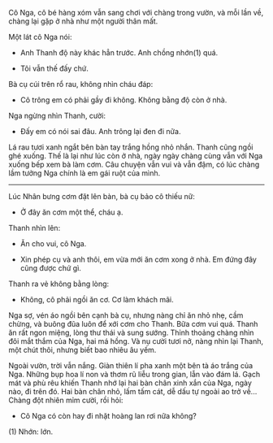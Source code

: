 Cô Nga, cô bé hàng xóm vẫn sang chơi với chàng trong vườn, và mỗi lần về, chàng lại gặp ở nhà như một người thân mất.

Một lát cô Nga nói:

- Anh Thanh độ này khác hẳn trước. Anh chồng nhớn(1) quá.

- Tôi vẫn thế đấy chứ.

Bà cụ cúi trên rổ rau, không nhìn cháu đáp:

- Cô trông em có phải gầy đi không. Không bằng độ còn ở nhà.

Nga ngừng nhìn Thanh, cười:

- Đấy em có nói sai đâu. Anh trông lại đen đi nữa.

Lá rau tươi xanh ngắt bên bàn tay trắng hồng nhỏ nhắn. Thanh cũng ngồi ghé xuống. Thế là lại như lúc còn ở nhà, ngày ngày chàng cùng vẫn với Nga xuống bếp xem bà làm cơm. Câu chuyện vẫn vui và vẫn đậm, có lúc chàng lầm tưởng Nga chính là em gái ruột của mình.

* * *

Lúc Nhân bưng cơm đặt lên bàn, bà cụ bảo cô thiếu nữ:

- Ở đây ăn cơm một thể, cháu ạ.

Thanh nhìn lên:

- Ăn cho vui, cô Nga.

- Xin phép cụ và anh thôi, em vừa mới ăn cơm xong ở nhà. Em đứng đây cũng được chứ gì.

Thanh ra vẻ không bằng lòng:

- Không, cô phải ngồi ăn cơ. Cơ làm khách mãi.

Nga sợ, vén áo ngồi bên cạnh bà cụ, nhưng nàng chỉ ăn nhỏ nhẹ, cầm chừng, và buông đũa luôn để xới cơm cho Thanh. Bữa cơm vui quá. Thanh ăn rất ngon miệng, lòng thư thái và sung sướng. Thỉnh thoảng chàng nhìn đôi mắt thắm của Nga, hai má hồng. Và nụ cười tươi nở, nàng nhìn lại Thanh, một chút thôi, nhưng biết bao nhiêu âu yếm.

Ngoài vườn, trời vẫn nắng. Giàn thiên lí pha xanh một bên tà áo trắng của Nga. Những bụp hoa lí non và thơm rũ liễu trong gian, lẫn vào đám lá. Gạch mát và phù rêu khiến Thanh nhớ lại hai bàn chân xinh xắn của Nga, ngày nào, đi trên đó. Hai bàn chân nhỏ, lấm tấm cát, dễ dấu tự ngoài ao trở về... Chàng đột nhiên mỉm cười, rồi hỏi:

- Cô Nga có còn hay đi nhặt hoàng lan rơi nữa không?

(1) Nhớn: lớn.